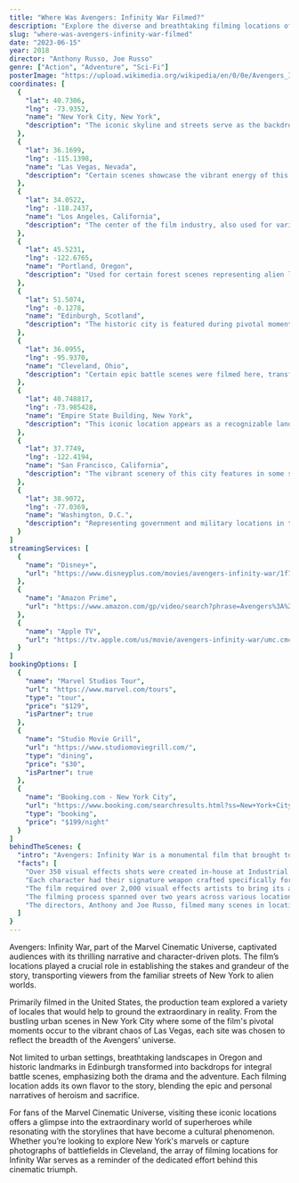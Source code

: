 ```yaml
---
title: "Where Was Avengers: Infinity War Filmed?"
description: "Explore the diverse and breathtaking filming locations of Avengers: Infinity War, showcasing everything from metropolitan cities to alien worlds."
slug: "where-was-avengers-infinity-war-filmed"
date: "2023-06-15"
year: 2018
director: "Anthony Russo, Joe Russo"
genre: ["Action", "Adventure", "Sci-Fi"]
posterImage: "https://upload.wikimedia.org/wikipedia/en/0/0e/Avengers_Infinity_War_poster.jpg"
coordinates: [
  { 
    "lat": 40.7306, 
    "lng": -73.9352, 
    "name": "New York City, New York", 
    "description": "The iconic skyline and streets serve as the backdrop for many Avengers' battles and interactions."
  },
  { 
    "lat": 36.1699, 
    "lng": -115.1398, 
    "name": "Las Vegas, Nevada", 
    "description": "Certain scenes showcase the vibrant energy of this bustling city, reflecting the chaos of Thanos' arrival."
  },
  { 
    "lat": 34.0522, 
    "lng": -118.2437, 
    "name": "Los Angeles, California", 
    "description": "The center of the film industry, also used for various sequences depicting Earth's defenses."
  },
  { 
    "lat": 45.5231, 
    "lng": -122.6765, 
    "name": "Portland, Oregon", 
    "description": "Used for certain forest scenes representing alien landscapes in the film."
  },
  { 
    "lat": 51.5074, 
    "lng": -0.1278, 
    "name": "Edinburgh, Scotland", 
    "description": "The historic city is featured during pivotal moments as superheroes face off against Thanos' forces."
  },
  { 
    "lat": 36.0955, 
    "lng": -95.9370, 
    "name": "Cleveland, Ohio", 
    "description": "Certain epic battle scenes were filmed here, transforming the city into a battlefield against an alien invasion."
  },
  { 
    "lat": 40.748817, 
    "lng": -73.985428, 
    "name": "Empire State Building, New York", 
    "description": "This iconic location appears as a recognizable landmark in the backdrop of superhero action."
  },
  { 
    "lat": 37.7749, 
    "lng": -122.4194, 
    "name": "San Francisco, California", 
    "description": "The vibrant scenery of this city features in some sequences portraying diverse locales."
  },
  { 
    "lat": 38.9072, 
    "lng": -77.0369, 
    "name": "Washington, D.C.", 
    "description": "Representing government and military locations in the midst of the chaos during Earth's darkest hour."
  }
]
streamingServices: [
  {
    "name": "Disney+",
    "url": "https://www.disneyplus.com/movies/avengers-infinity-war/1f7VJYm3p0gD"
  },
  {
    "name": "Amazon Prime",
    "url": "https://www.amazon.com/gp/video/search?phrase=Avengers%3A%20Infinity%20War"
  },
  {
    "name": "Apple TV",
    "url": "https://tv.apple.com/us/movie/avengers-infinity-war/umc.cmc.4xllci8yzmnh5q9pvtf8k4lwl"
  }
]
bookingOptions: [
  {
    "name": "Marvel Studios Tour",
    "url": "https://www.marvel.com/tours",
    "type": "tour",
    "price": "$129",
    "isPartner": true
  },
  {
    "name": "Studio Movie Grill",
    "url": "https://www.studiomoviegrill.com/",
    "type": "dining",
    "price": "$30",
    "isPartner": true
  },
  {
    "name": "Booking.com - New York City",
    "url": "https://www.booking.com/searchresults.html?ss=New+York+City",
    "type": "booking",
    "price": "$199/night"
  }
]
behindTheScenes: {
  "intro": "Avengers: Infinity War is a monumental film that brought together numerous superheroes from the Marvel Cinematic Universe, capturing their epic fight against the powerful Thanos. Filmed in diverse locations across the globe, the film seamlessly blended real-world landscapes with breathtaking visual effects to create an unforgettable cinematic experience.",
  "facts": [
    "Over 350 visual effects shots were created in-house at Industrial Light & Magic for the film.",
    "Each character had their signature weapon crafted specifically for them, with an immense amount of detail in their design.",
    "The film required over 2,000 visual effects artists to bring its action-packed sequences to life.",
    "The filming process spanned over two years across various locations, making it one of the most extensive productions in superhero film history.",
    "The directors, Anthony and Joe Russo, filmed many scenes in locations known for their iconic architecture and urban landscapes, enhancing the film's epic feel."
  ]
}
---
```


<InfinityWarGuide />

Avengers: Infinity War, part of the Marvel Cinematic Universe, captivated audiences with its thrilling narrative and character-driven plots. The film’s locations played a crucial role in establishing the stakes and grandeur of the story, transporting viewers from the familiar streets of New York to alien worlds.

Primarily filmed in the United States, the production team explored a variety of locales that would help to ground the extraordinary in reality. From the bustling urban scenes in New York City where some of the film's pivotal moments occur to the vibrant chaos of Las Vegas, each site was chosen to reflect the breadth of the Avengers’ universe.

Not limited to urban settings, breathtaking landscapes in Oregon and historic landmarks in Edinburgh transformed into backdrops for integral battle scenes, emphasizing both the drama and the adventure. Each filming location adds its own flavor to the story, blending the epic and personal narratives of heroism and sacrifice.

For fans of the Marvel Cinematic Universe, visiting these iconic locations offers a glimpse into the extraordinary world of superheroes while resonating with the storylines that have become a cultural phenomenon. Whether you’re looking to explore New York's marvels or capture photographs of battlefields in Cleveland, the array of filming locations for Infinity War serves as a reminder of the dedicated effort behind this cinematic triumph.